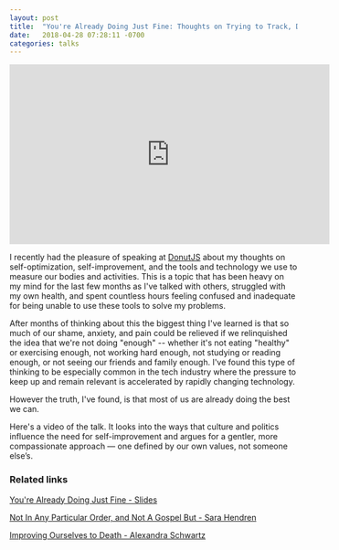 ```yaml
---
layout: post
title:  "You're Already Doing Just Fine: Thoughts on Trying to Track, Do, and Be All the Things"
date:   2018-04-28 07:28:11 -0700
categories: talks
---
```


<iframe width="560" height="315" src="https://www.youtube.com/embed/Eg8-tf7VFuQ" frameborder="0" allow="autoplay; encrypted-media" allowfullscreen></iframe>

I recently had the pleasure of speaking at [DonutJS](http://donutjs.club/) about my thoughts on self-optimization, self-improvement, and the tools and technology we use to measure our bodies and activities. This is a topic that has been heavy on my mind for the last few months as I've talked with others, struggled with my own health, and spent countless hours feeling confused and inadequate for being unable to use these tools to solve my problems.

After months of thinking about this the biggest thing I've learned is that so much of our shame, anxiety, and pain could be relieved if we relinquished the idea that we're not doing "enough" -- whether it's not eating "healthy" or exercising enough, not working hard enough, not studying or reading enough, or not seeing our friends and family enough. I've found this type of thinking to be especially common in the tech industry where the pressure to keep up and remain relevant is accelerated by rapidly changing technology.

However the truth, I've found, is that most of us are already doing the best we can.

Here's a video of the talk. It looks into the ways that culture and politics influence the need for self-improvement and argues for a gentler, more compassionate approach — one defined by our own values, not someone else’s.

### Related links
[You're Already Doing Just Fine - Slides](https://speakerdeck.com/noelledaley/youre-already-doing-just-fine-thoughts-on-self-optimization)

[Not In Any Particular Order, and Not A Gospel But - Sara Hendren](http://sarahendren.com/2018/03/06/not-in-any-particular-order-and-not-a-gospel-but/)

[Improving Ourselves to Death - Alexandra Schwartz](https://www.newyorker.com/magazine/2018/01/15/improving-ourselves-to-death)
